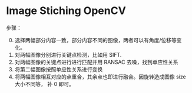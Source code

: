 # Image Stiching OpenCV

步骤：


0.	选择两幅部分内容一致，部分内容不同的图像，两者可以有角度/位移等变化。
1.	对两幅图像分别进行关键点检测，比如用 SIFT.
2.	对两幅图像的关键点进行进行匹配并用 RANSAC 去噪，找到单应性关系
3.	将第二幅图像按照单应性关系进行变换 
4.	将两幅图像相互对应的点重合，其余点也即进行融合。因旋转造成图像 size 大小不同等， 补 0 即可。

